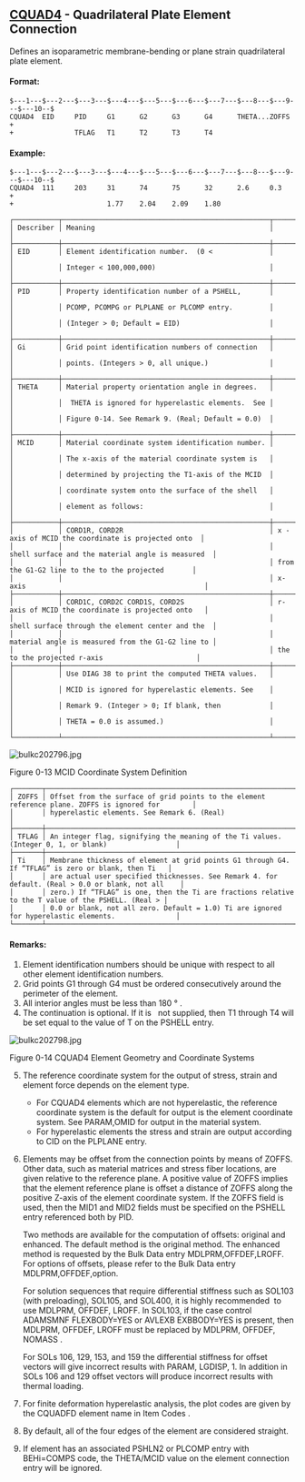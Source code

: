 ## [CQUAD4](https://nexus.hexagon.com/documentationcenter/bundle/MSC_Nastran_2022.4/page/Nastran_Combined_Book/qrg/bulkc2/TOC.CQUAD4.xhtml) - Quadrilateral Plate Element Connection

Defines an isoparametric membrane-bending or plane strain quadrilateral plate element.

#### Format:

```nastran
$---1---$---2---$---3---$---4---$---5---$---6---$---7---$---8---$---9---$---10--$
CQUAD4  EID     PID     G1      G2      G3      G4      THETA...ZOFFS   +       
+               TFLAG   T1      T2      T3      T4                              
```

#### Example:

```nastran
$---1---$---2---$---3---$---4---$---5---$---6---$---7---$---8---$---9---$---10--$
CQUAD4  111     203     31      74      75      32      2.6     0.3     +       
+                       1.77    2.04    2.09    1.80                            
```

```text
┌───────────┬───────────────────────────────────────────────────┬───────────────────────────────────────────────────┐
│ Describer │ Meaning                                           │                                                   │
├───────────┼───────────────────────────────────────────────────┼───────────────────────────────────────────────────┤
│ EID       │ Element identification number.  (0 <              │                                                   │
│           │ Integer < 100,000,000)                            │                                                   │
├───────────┼───────────────────────────────────────────────────┼───────────────────────────────────────────────────┤
│ PID       │ Property identification number of a PSHELL,       │                                                   │
│           │ PCOMP, PCOMPG or PLPLANE or PLCOMP entry.         │                                                   │
│           │ (Integer > 0; Default = EID)                      │                                                   │
├───────────┼───────────────────────────────────────────────────┼───────────────────────────────────────────────────┤
│ Gi        │ Grid point identification numbers of connection   │                                                   │
│           │ points. (Integers > 0, all unique.)               │                                                   │
├───────────┼───────────────────────────────────────────────────┼───────────────────────────────────────────────────┤
│ THETA     │ Material property orientation angle in degrees.   │                                                   │
│           │  THETA is ignored for hyperelastic elements.  See │                                                   │
│           │ Figure 0-14. See Remark 9. (Real; Default = 0.0)  │                                                   │
├───────────┼───────────────────────────────────────────────────┼───────────────────────────────────────────────────┤
│ MCID      │ Material coordinate system identification number. │                                                   │
│           │ The x-axis of the material coordinate system is   │                                                   │
│           │ determined by projecting the T1-axis of the MCID  │                                                   │
│           │ coordinate system onto the surface of the shell   │                                                   │
│           │ element as follows:                               │                                                   │
├───────────┼───────────────────────────────────────────────────┼───────────────────────────────────────────────────┤
│           │ CORD1R, CORD2R                                    │ x -axis of MCID the coordinate is projected onto  │
│           │                                                   │ shell surface and the material angle is measured  │
│           │                                                   │ from the G1-G2 line to the to the projected       │
│           │                                                   │ x-axis                                            │
├───────────┼───────────────────────────────────────────────────┼───────────────────────────────────────────────────┤
│           │ CORD1C, CORD2C CORD1S, CORD2S                     │ r-axis of MCID the coordinate is projected onto   │
│           │                                                   │ shell surface through the element center and the  │
│           │                                                   │ material angle is measured from the G1-G2 line to │
│           │                                                   │ the to the projected r-axis                       │
├───────────┼───────────────────────────────────────────────────┼───────────────────────────────────────────────────┤
│           │ Use DIAG 38 to print the computed THETA values.   │                                                   │
│           │ MCID is ignored for hyperelastic elements. See    │                                                   │
│           │ Remark 9. (Integer > 0; If blank, then            │                                                   │
│           │ THETA = 0.0 is assumed.)                          │                                                   │
└───────────┴───────────────────────────────────────────────────┴───────────────────────────────────────────────────┘
```

![bulkc202796.jpg](https://help-be.hexagonmi.com/bundle/MSC_Nastran_2022.4/page/Nastran_Combined_Book/qrg/bulkc2/../../../assets/bulkc202796.jpg?_LANG=enus)

Figure 0-13   MCID Coordinate System Definition

```text
┌───────┬────────────────────────────────────────────────────────────────────────────────────────────────────┐
│ ZOFFS │ Offset from the surface of grid points to the element reference plane. ZOFFS is ignored for        │
│       │ hyperelastic elements. See Remark 6. (Real)                                                        │
├───────┼────────────────────────────────────────────────────────────────────────────────────────────────────┤
│ TFLAG │ An integer flag, signifying the meaning of the Ti values. (Integer 0, 1, or blank)                 │
├───────┼────────────────────────────────────────────────────────────────────────────────────────────────────┤
│ Ti    │ Membrane thickness of element at grid points G1 through G4. If “TFLAG” is zero or blank, then Ti   │
│       │ are actual user specified thicknesses. See Remark 4. for default. (Real > 0.0 or blank, not all    │
│       │ zero.) If “TFLAG” is one, then the Ti are fractions relative to the T value of the PSHELL. (Real > │
│       │ 0.0 or blank, not all zero. Default = 1.0) Ti are ignored for hyperelastic elements.               │
└───────┴────────────────────────────────────────────────────────────────────────────────────────────────────┘
```

#### Remarks:

1. Element identification numbers should be unique with respect to all other element identification numbers.
2. Grid points G1 through G4 must be ordered consecutively around the perimeter of the element.
3. All interior angles must be less than 180 ° .
4. The continuation is optional. If it is   not supplied, then T1 through T4 will be set equal to the value of T on the PSHELL entry.

![bulkc202798.jpg](https://help-be.hexagonmi.com/bundle/MSC_Nastran_2022.4/page/Nastran_Combined_Book/qrg/bulkc2/../../../assets/bulkc202798.jpg?_LANG=enus)

Figure 0-14 CQUAD4 Element Geometry and Coordinate Systems

5. The reference coordinate system for the output of stress, strain and element force depends on the element type.
     - For CQUAD4 elements which are not hyperelastic, the reference coordinate system is the default for output is the element coordinate system. See PARAM,OMID for output in the material system.
     - For hyperelastic elements the stress and strain are output according to CID on the PLPLANE entry.
6. Elements may be offset from the connection points by means of ZOFFS. Other data, such as material matrices and stress fiber locations, are given relative to the reference plane. A positive value of ZOFFS implies that the element reference plane is offset a distance of ZOFFS along the positive Z-axis of the element coordinate system. If the ZOFFS field is used, then the MID1 and MID2 fields must be specified on the PSHELL entry referenced both by PID.

     Two methods are available for the computation of offsets: original and enhanced. The default method is the original method. The enhanced method is requested by the Bulk Data entry MDLPRM,OFFDEF,LROFF. For options of offsets, please refer to the Bulk Data entry MDLPRM,OFFDEF,option.

     For solution sequences that require differential stiffness such as SOL103 (with preloading), SOL105, and SOL400,  it is highly recommended  to use MDLPRM, OFFDEF, LROFF. In SOL103, if the case control ADAMSMNF FLEXBODY=YES or AVLEXB EXBBODY=YES is present, then MDLPRM, OFFDEF, LROFF must be replaced by  MDLPRM, OFFDEF, NOMASS .

     For SOLs 106, 129, 153, and 159 the differential stiffness for offset vectors will give incorrect results with PARAM, LGDISP, 1. In addition in SOLs 106 and 129 offset vectors will produce incorrect results with thermal loading.

7. For finite deformation hyperelastic analysis, the plot codes are given by the CQUADFD element name in  Item Codes .
8. By default, all of the four edges of the element are considered straight.
9. If element has an associated PSHLN2 or PLCOMP entry with BEHi=COMPS code, the THETA/MCID value on the element connection entry will be ignored.

